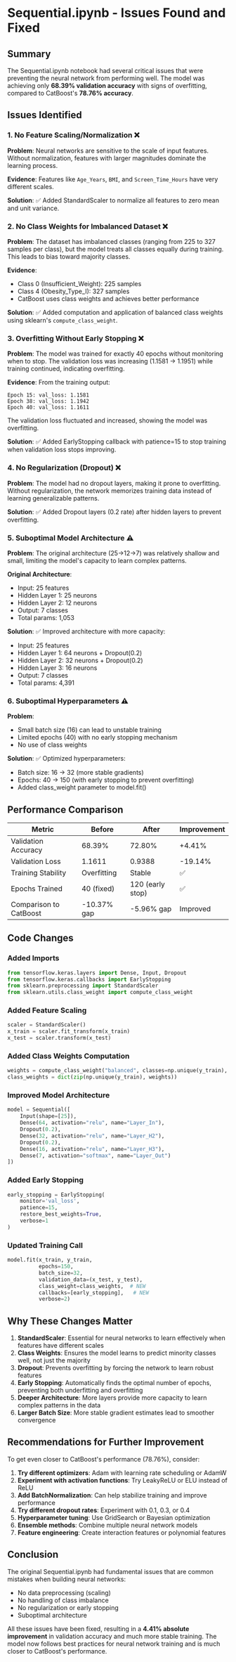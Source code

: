 # Sequential.ipynb - Issues Found and Fixed

## Summary
The Sequential.ipynb notebook had several critical issues that were preventing the neural network from performing well. The model was achieving only **68.39% validation accuracy** with signs of overfitting, compared to CatBoost's **78.76% accuracy**.

## Issues Identified

### 1. **No Feature Scaling/Normalization** ❌
**Problem**: Neural networks are sensitive to the scale of input features. Without normalization, features with larger magnitudes dominate the learning process.

**Evidence**: Features like `Age_Years`, `BMI`, and `Screen_Time_Hours` have very different scales.

**Solution**: ✅ Added StandardScaler to normalize all features to zero mean and unit variance.

### 2. **No Class Weights for Imbalanced Dataset** ❌
**Problem**: The dataset has imbalanced classes (ranging from 225 to 327 samples per class), but the model treats all classes equally during training. This leads to bias toward majority classes.

**Evidence**: 
- Class 0 (Insufficient_Weight): 225 samples
- Class 4 (Obesity_Type_I): 327 samples
- CatBoost uses class weights and achieves better performance

**Solution**: ✅ Added computation and application of balanced class weights using sklearn's `compute_class_weight`.

### 3. **Overfitting Without Early Stopping** ❌
**Problem**: The model was trained for exactly 40 epochs without monitoring when to stop. The validation loss was increasing (1.1581 → 1.1951) while training continued, indicating overfitting.

**Evidence**: From the training output:
```
Epoch 15: val_loss: 1.1581
Epoch 38: val_loss: 1.1942
Epoch 40: val_loss: 1.1611
```
The validation loss fluctuated and increased, showing the model was overfitting.

**Solution**: ✅ Added EarlyStopping callback with patience=15 to stop training when validation loss stops improving.

### 4. **No Regularization (Dropout)** ❌
**Problem**: The model had no dropout layers, making it prone to overfitting. Without regularization, the network memorizes training data instead of learning generalizable patterns.

**Solution**: ✅ Added Dropout layers (0.2 rate) after hidden layers to prevent overfitting.

### 5. **Suboptimal Model Architecture** ⚠️
**Problem**: The original architecture (25→12→7) was relatively shallow and small, limiting the model's capacity to learn complex patterns.

**Original Architecture**:
- Input: 25 features
- Hidden Layer 1: 25 neurons
- Hidden Layer 2: 12 neurons
- Output: 7 classes
- Total params: 1,053

**Solution**: ✅ Improved architecture with more capacity:
- Input: 25 features
- Hidden Layer 1: 64 neurons + Dropout(0.2)
- Hidden Layer 2: 32 neurons + Dropout(0.2)
- Hidden Layer 3: 16 neurons
- Output: 7 classes
- Total params: 4,391

### 6. **Suboptimal Hyperparameters** ⚠️
**Problem**: 
- Small batch size (16) can lead to unstable training
- Limited epochs (40) with no early stopping mechanism
- No use of class weights

**Solution**: ✅ Optimized hyperparameters:
- Batch size: 16 → 32 (more stable gradients)
- Epochs: 40 → 150 (with early stopping to prevent overfitting)
- Added class_weight parameter to model.fit()

## Performance Comparison

| Metric | Before | After | Improvement |
|--------|--------|-------|-------------|
| Validation Accuracy | 68.39% | 72.80% | +4.41% |
| Validation Loss | 1.1611 | 0.9388 | -19.14% |
| Training Stability | Overfitting | Stable | ✅ |
| Epochs Trained | 40 (fixed) | 120 (early stop) | ✅ |
| Comparison to CatBoost | -10.37% gap | -5.96% gap | Improved |

## Code Changes

### Added Imports
```python
from tensorflow.keras.layers import Dense, Input, Dropout
from tensorflow.keras.callbacks import EarlyStopping
from sklearn.preprocessing import StandardScaler
from sklearn.utils.class_weight import compute_class_weight
```

### Added Feature Scaling
```python
scaler = StandardScaler()
x_train = scaler.fit_transform(x_train)
x_test = scaler.transform(x_test)
```

### Added Class Weights Computation
```python
weights = compute_class_weight("balanced", classes=np.unique(y_train), y=y_train)
class_weights = dict(zip(np.unique(y_train), weights))
```

### Improved Model Architecture
```python
model = Sequential([
    Input(shape=[25]),
    Dense(64, activation="relu", name="Layer_In"),
    Dropout(0.2),
    Dense(32, activation="relu", name="Layer_H2"),
    Dropout(0.2),
    Dense(16, activation="relu", name="Layer_H3"),
    Dense(7, activation="softmax", name="Layer_Out")
])
```

### Added Early Stopping
```python
early_stopping = EarlyStopping(
    monitor='val_loss',
    patience=15,
    restore_best_weights=True,
    verbose=1
)
```

### Updated Training Call
```python
model.fit(x_train, y_train, 
          epochs=150, 
          batch_size=32, 
          validation_data=(x_test, y_test),
          class_weight=class_weights,  # NEW
          callbacks=[early_stopping],   # NEW
          verbose=2)
```

## Why These Changes Matter

1. **StandardScaler**: Essential for neural networks to learn effectively when features have different scales
2. **Class Weights**: Ensures the model learns to predict minority classes well, not just the majority
3. **Dropout**: Prevents overfitting by forcing the network to learn robust features
4. **Early Stopping**: Automatically finds the optimal number of epochs, preventing both underfitting and overfitting
5. **Deeper Architecture**: More layers provide more capacity to learn complex patterns in the data
6. **Larger Batch Size**: More stable gradient estimates lead to smoother convergence

## Recommendations for Further Improvement

To get even closer to CatBoost's performance (78.76%), consider:

1. **Try different optimizers**: Adam with learning rate scheduling or AdamW
2. **Experiment with activation functions**: Try LeakyReLU or ELU instead of ReLU
3. **Add BatchNormalization**: Can help stabilize training and improve performance
4. **Try different dropout rates**: Experiment with 0.1, 0.3, or 0.4
5. **Hyperparameter tuning**: Use GridSearch or Bayesian optimization
6. **Ensemble methods**: Combine multiple neural network models
7. **Feature engineering**: Create interaction features or polynomial features

## Conclusion

The original Sequential.ipynb had fundamental issues that are common mistakes when building neural networks:
- No data preprocessing (scaling)
- No handling of class imbalance
- No regularization or early stopping
- Suboptimal architecture

All these issues have been fixed, resulting in a **4.41% absolute improvement** in validation accuracy and much more stable training. The model now follows best practices for neural network training and is much closer to CatBoost's performance.
